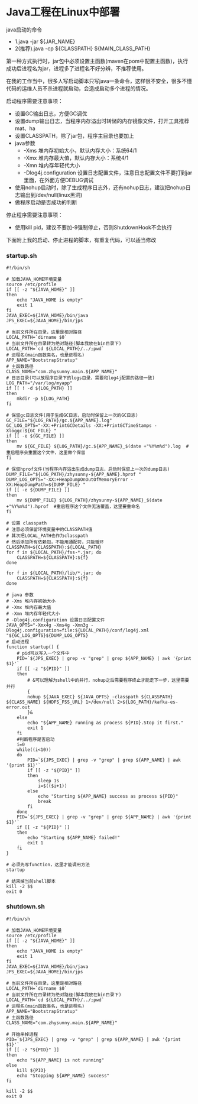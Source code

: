 # Java工程在Linux中部署

java启动的命令

* 1.java -jar ${JAR_NAME}
* 2(推荐).java -cp ${CLASSPATH} ${MAIN_CLASS_PATH}

第一种方式执行时，jar包中必须设置主函数(maven在pom中配置主函数)，执行成功后进程名为jar，进程多了进程名不好分辨，不推荐使用。

在我的工作当中，很多人写启动脚本只写java一条命令，这样很不安全，很多不懂代码的运维人员不杀进程就启动，会造成启动多个进程的情况。

启动程序需要注意事项：
* 设置GC输出日志，方便GC调优
* 设置dump输出日志，当程序内存溢出时转储的内存镜像文件，打开工具推荐mat、ha
* 设置CLASSPATH，除了jar包，程序主目录也要加上
* java参数
    * -Xms 堆内存初始大小，默认内存大小：系统64/1
    * -Xmx 堆内存最大值，默认内存大小：系统4/1
    * -Xmn 堆内存年轻代大小
    * -Dlog4j.configuration 设置日志配置文件，注意日志配置文件不要打到jar里面，在外面方便DEBUG调试
* 使用nohup启动时，除了生成程序日志外，还有nohup日志，建议把nohup日志输出到/dev/null(linux黑洞)
* 做程序启动是否成功的判断

停止程序需要注意事项：
* 使用kill pid，建议不要加-9强制停止，否则ShutdownHook不会执行

下面附上我的启动、停止进程的脚本，有重复代码，可以适当修改

### startup.sh

```
#!/bin/sh

# 加载JAVA_HOME环境变量
source /etc/profile
if [[ -z "${JAVA_HOME}" ]]
then
    echo "JAVA_HOME is empty"
    exit 1
fi
JAVA_EXEC=${JAVA_HOME}/bin/java
JPS_EXEC=${JAVA_HOME}/bin/jps

# 当前文件所在目录，这里是相对路径
LOCAL_PATH=`dirname $0`
# 当前文件所在目录转为绝对路径(脚本我放在bin目录下)
LOCAL_PATH=`cd ${LOCAL_PATH}/../;pwd`
# 进程名(main函数类名，也是进程名)
APP_NAME="BootstrapStratup"
# 主函数路径
CLASS_NAME="com.zhysunny.main.${APP_NAME}"
# 日志目录(可以放程序目录下的logs目录，需要和log4j配置的路径一致)
LOG_PATH="/var/log/myapp"
if [[ ! -d ${LOG_PATH} ]]
then
    mkdir -p ${LOG_PATH}
fi

# 保留gc日志文件(用于生成GC日志，启动时保留上一次的GC日志)
GC_FILE="${LOG_PATH}/gc.${APP_NAME}.log"
GC_LOG_OPTS="-XX:+PrintGCDetails -XX:+PrintGCTimeStamps -Xloggc:${GC_FILE} "
if [[ -e ${GC_FILE} ]]
then
    mv ${GC_FILE} ${LOG_PATH}/gc.${APP_NAME}_$(date +"%Y%m%d").log  #重启程序会重置这个文件，这里做个保留
fi

# 保留hprof文件(当程序内存溢出生成dump日志，启动时保留上一次的dump日志)
DUMP_FILE="${LOG_PATH}/zhysunny-${APP_NAME}.hprof "
DUMP_LOG_OPTS="-XX:+HeapDumpOnOutOfMemoryError -XX:HeapDumpPath=${DUMP_FILE} "
if [[ -e ${DUMP_FILE} ]]
then
    mv ${DUMP_FILE} ${LOG_PATH}/zhysunny-${APP_NAME}_$(date +"%Y%m%d").hprof  #重启程序这个文件无法覆盖，这里要重命名
fi

# 设置 classpath
# 注意必须保留环境变量中的CLASSPATH值
# 其次把LOCAL_PATH也作为classpath
# 然后添加所有依赖包，不能用通配符，只能循环
CLASSPATH=${CLASSPATH}:${LOCAL_PATH}
for f in ${LOCAL_PATH}/fss-*.jar; do
    CLASSPATH=${CLASSPATH}:${f}
done

for f in ${LOCAL_PATH}/lib/*.jar; do
    CLASSPATH=${CLASSPATH}:${f}
done

# java 参数
# -Xms 堆内存初始大小
# -Xmx 堆内存最大值
# -Xmn 堆内存年轻代大小
# -Dlog4j.configuration 设置日志配置文件
JAVA_OPTS="-Xmx4g -Xms4g -Xmn3g -Dlog4j.configuration=file:${LOCAL_PATH}/conf/log4j.xml "${GC_LOG_OPTS}${DUMP_LOG_OPTS}
# 启动进程
function startup() {
    # pid可以写入一个文件中
    PID=`${JPS_EXEC} | grep -v "grep" | grep ${APP_NAME} | awk '{print $1}'`
    if [[ -z "${PID}" ]]
    then
        # &可以理解为shell中的并行，nohup之后需要程序终止才能走下一步，这里需要并行
        {
        nohup ${JAVA_EXEC} ${JAVA_OPTS} -classpath ${CLASSPATH} ${CLASS_NAME} ${HDFS_FSS_URL} 1>/dev/null 2>${LOG_PATH}/kafka-es-error.out
        }&
    else
        echo "${APP_NAME} running as process ${PID}.Stop it first."
        exit 1
    fi
    #判断程序是否启动
    i=0
    while((i<10))
    do
        PID=`${JPS_EXEC} | grep -v "grep" | grep ${APP_NAME} | awk '{print $1}'`
        if [[ -z "${PID}" ]]
        then
            sleep 1s
            i=$(($i+1))
        else
            echo "Starting ${APP_NAME} success as process ${PID}"
            break
        fi
    done
    PID=`${JPS_EXEC} | grep -v "grep" | grep ${APP_NAME} | awk '{print $1}'`
    if [[ -z "${PID}" ]]
    then
        echo "Starting ${APP_NAME} failed!"
        exit 1
    fi
}

# 必须先写function，这里才能调用方法
startup

# 结束掉当前shell脚本
kill -2 $$
exit 0
```

### shutdown.sh

```
#!/bin/sh

# 加载JAVA_HOME环境变量
source /etc/profile
if [[ -z "${JAVA_HOME}" ]]
then
    echo "JAVA_HOME is empty"
    exit 1
fi
JAVA_EXEC=${JAVA_HOME}/bin/java
JPS_EXEC=${JAVA_HOME}/bin/jps

# 当前文件所在目录，这里是相对路径
LOCAL_PATH=`dirname $0`
# 当前文件所在目录转为绝对路径(脚本我放在bin目录下)
LOCAL_PATH=`cd ${LOCAL_PATH}/../;pwd`
# 进程名(main函数类名，也是进程名)
APP_NAME="BootstrapStratup"
# 主函数路径
CLASS_NAME="com.zhysunny.main.${APP_NAME}"

# 开始杀掉进程
PID=`${JPS_EXEC} | grep -v "grep" | grep ${APP_NAME} | awk '{print $1}'`
if [[ -z "${PID}" ]]
then
    echo "${APP_NAME} is not running"
else
    kill ${PID}
    echo "Stopping ${APP_NAME} success"
fi

kill -2 $$
exit 0
```
